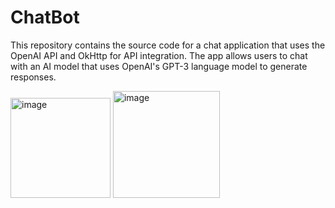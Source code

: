 # ChatBot

This repository contains the source code for a chat application that uses the OpenAI API and OkHttp for API integration. The app allows users to chat with an AI model that uses OpenAI's GPT-3 language model to generate responses. 


<img width="160" alt="image" src="https://github.com/guptaSris/ChatBot/assets/109073405/e3435a5f-cc21-4ebc-a994-d1c1a47d5cae">

<img width="171" alt="image" src="https://github.com/guptaSris/ChatBot/assets/109073405/dd08490e-4ec4-43ac-8b38-19ed12a8507a">

